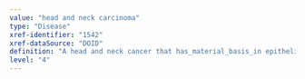 ```yaml
---
value: "head and neck carcinoma"
type: "Disease"
xref-identifier: "1542"
xref-dataSource: "DOID"
definition: "A head and neck cancer that has_material_basis_in epithelial cells and is located in the upper aerodigestive tract, including the lip, oral cavity (mouth), nasal cavity, paranasal sinuses, pharynx, and larynx."
level: "4"
---
```

